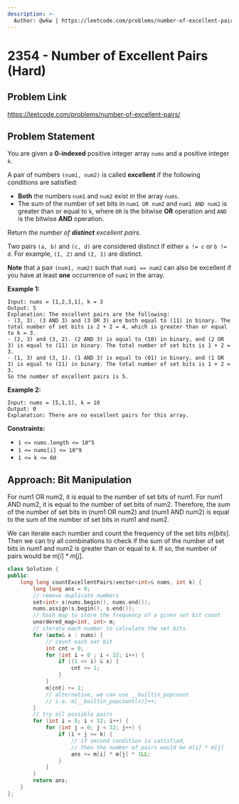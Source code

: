 ```yaml
---
description: >-
  Author: @wkw | https://leetcode.com/problems/number-of-excellent-pairs/
---
```


# 2354 - Number of Excellent Pairs (Hard)

## Problem Link

https://leetcode.com/problems/number-of-excellent-pairs/

## Problem Statement

You are given a **0-indexed** positive integer array `nums` and a positive integer `k`.

A pair of numbers `(num1, num2)` is called **excellent** if the following conditions are satisfied:

- **Both** the numbers `num1` and `num2` exist in the array `nums`.
- The sum of the number of set bits in `num1 OR num2` and `num1 AND num2` is greater than or equal to `k`, where `OR` is the bitwise **OR** operation and `AND` is the bitwise **AND** operation.

Return _the number of **distinct** excellent pairs_.

Two pairs `(a, b)` and `(c, d)` are considered distinct if either `a != c` or `b != d`. For example, `(1, 2)` and `(2, 1)` are distinct.

**Note** that a pair `(num1, num2)` such that `num1 == num2` can also be excellent if you have at least **one** occurrence of `num1` in the array.&#x20;

**Example 1:**

```
Input: nums = [1,2,3,1], k = 3
Output: 5
Explanation: The excellent pairs are the following:
- (3, 3). (3 AND 3) and (3 OR 3) are both equal to (11) in binary. The total number of set bits is 2 + 2 = 4, which is greater than or equal to k = 3.
- (2, 3) and (3, 2). (2 AND 3) is equal to (10) in binary, and (2 OR 3) is equal to (11) in binary. The total number of set bits is 1 + 2 = 3.
- (1, 3) and (3, 1). (1 AND 3) is equal to (01) in binary, and (1 OR 3) is equal to (11) in binary. The total number of set bits is 1 + 2 = 3.
So the number of excellent pairs is 5.
```

**Example 2:**

```
Input: nums = [5,1,1], k = 10
Output: 0
Explanation: There are no excellent pairs for this array.
```

**Constraints:**

- `1 <= nums.length <= 10^5`
- `1 <= nums[i] <= 10^9`
- `1 <= k <= 60`

## Approach: Bit Manipulation

For num1 OR num2, it is equal to the number of set bits of num1. For num1 AND num2, it is equal to the number of set bits of num2. Therefore, the sum of the number of set bits in (num1 OR num2) and (num1 AND num2) is equal to the sum of the number of set bits in num1 and num2.

We can iterate each number and count the frequency of the set bits $m[bits]$. Then we can try all combinations to check if the sum of the number of set bits in num1 and num2 is greater than or equal to $k$. If so, the number of pairs would be $m[i] * m[j]$.

<SolutionAuthor name="@wkw"/>

```cpp
class Solution {
public:
    long long countExcellentPairs(vector<int>& nums, int k) {
        long long ans = 0;
        // remove duplicate numbers
        set<int> s(nums.begin(), nums.end());
        nums.assign(s.begin(), s.end());
        // hash map to store the frequency of a given set bit count
        unordered_map<int, int> m;
        // iterate each number to calculate the set bits
        for (auto& x : nums) {
            // count each set bit
            int cnt = 0;
            for (int i = 0 ; i < 32; i++) {
                if ((1 << i) & x) {
                    cnt += 1;
                }
            }
            m[cnt] += 1;
            // alternative, we can use __builtin_popcount
            // i.e. m[__builtin_popcount(x)]++;
        }
        // try all possible pairs
        for (int i = 0; i < 32; i++) {
            for (int j = 0; j < 32; j++) {
                if (i + j >= k) {
                    // if second condition is satisfied,
                    // then the number of pairs would be m[i] * m[j]
                    ans += m[i] * m[j] * 1LL;
                }
            }
        }
        return ans;
    }
};
```

